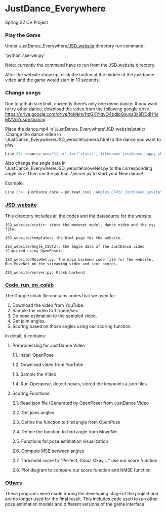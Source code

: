 # JustDance_Everywhere
Spring 22 CV Project



### Play the Game

Under JustDance_Everywhere/[JSD_website](https://github.com/adiojha629/JustDance_Everywhere/tree/main/JSD_website) directory run command:

'python .\server.py' 

Note: currently the command have to run from the JSD_website directory.

After the website show up, click the button at the middle of the justdance video and the game would start in 10 seconds. 

### Change songs

Due to github size limit, currently there’s only one demo dance. If you want to try other dance, download the video from the following google drive https://drive.google.com/drive/folders/1tzGKYIqvO4bdjpQxuxs3x8DDdH4sMVVp?usp=sharing .

Place the  dance.mp4 in  \JustDance_Everywhere\JSD_website\static\ .Change the dance video in \JustDance_Everywhere\JSD_website\camera.html to the dance you want to play.
```python
Line 36: <source src="{{ url_for('static', filename='justdance_happy_short.mp4') }}" 
```
Also change the angle data in \JustDance_Everywhere\JSD_website\moveNet.py to the corresponding angle.csv. Then run the python .\server.py to start your New dance! 

Example:
```python
Line 254: justDance_data = pd.read_csv( 'Angles CSV2/ JustDance_Levitating_angle.csv') 
```


### [JSD_website](https://github.com/adiojha629/JustDance_Everywhere/tree/main/JSD_website)

This directory includes all the codes and the datasource for the website.

    JSD_website/static: store the movenet model, dance video and the css file.

    JSD_website/templates: the html page for the website.

    JSD_website/Angle_CSV(2): the angle data of the JustDance video (Captured using OpenPose).

    JSD_website/MoveNet.py: The main backend code file for the website. Run MoveNet on the streaming video and sent scores.

    JSD_website/server.py: Flask backend 

### [Code_run_on_colab](https://github.com/adiojha629/JustDance_Everywhere/tree/main/code_run_on_colab)

The Google colab file contains codes that we used to :

1. Download the video from YouTube.
2. Sample the video to 1 frame/sec.
3. Do pose estimation to the sampled video.
4. Get joint angles.
5. Scoring based on those angles using our scoring function.

In detail, it contains:

1. Preprocessing for JustDance Video

     1.1. Install OpenPose

     1.2. Download video from YouTube

     1.3. Sample the Video

     1.4. Run Openpose, detect poses, stored the keypoints a json files

2.  Scoring Functions

      2.1. Read json file (Generated by OpenPose) from JustDance Video

      2.2. Get joins angles

      2.3. Define the function to find angle from OpenPose

      2.4. Define the function to find angle from MoveNet

      2.5. Functions for pose estimation visualization

      2.6. Compute MSE between angles

      2.7. Threshold score to "Perfect, Good, Okay,..." use our score function

      2.8. Plot diagram to compare our score function and NMSE function

   

   

   ### [Others](https://github.com/adiojha629/JustDance_Everywhere/tree/main/Others)

   These programs were made during the developing stage of the project and are no longer used for the final result. This includes code used to run other pose estimation models and different versions of the game interface.
